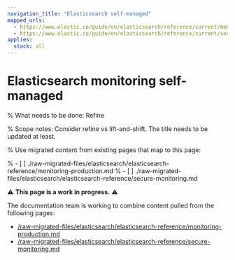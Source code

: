 ```yaml
---
navigation_title: "Elasticsearch self-managed"
mapped_urls:
  - https://www.elastic.co/guide/en/elasticsearch/reference/current/monitoring-production.html
  - https://www.elastic.co/guide/en/elasticsearch/reference/current/secure-monitoring.html
applies:
  stack: all
---
```


# Elasticsearch monitoring self-managed

% What needs to be done: Refine

% Scope notes: Consider refine vs lift-and-shift. The title needs to be updated at least.

% Use migrated content from existing pages that map to this page:

% - [ ] ./raw-migrated-files/elasticsearch/elasticsearch-reference/monitoring-production.md
% - [ ] ./raw-migrated-files/elasticsearch/elasticsearch-reference/secure-monitoring.md

⚠️ **This page is a work in progress.** ⚠️

The documentation team is working to combine content pulled from the following pages:

* [/raw-migrated-files/elasticsearch/elasticsearch-reference/monitoring-production.md](/raw-migrated-files/elasticsearch/elasticsearch-reference/monitoring-production.md)
* [/raw-migrated-files/elasticsearch/elasticsearch-reference/secure-monitoring.md](/raw-migrated-files/elasticsearch/elasticsearch-reference/secure-monitoring.md)
